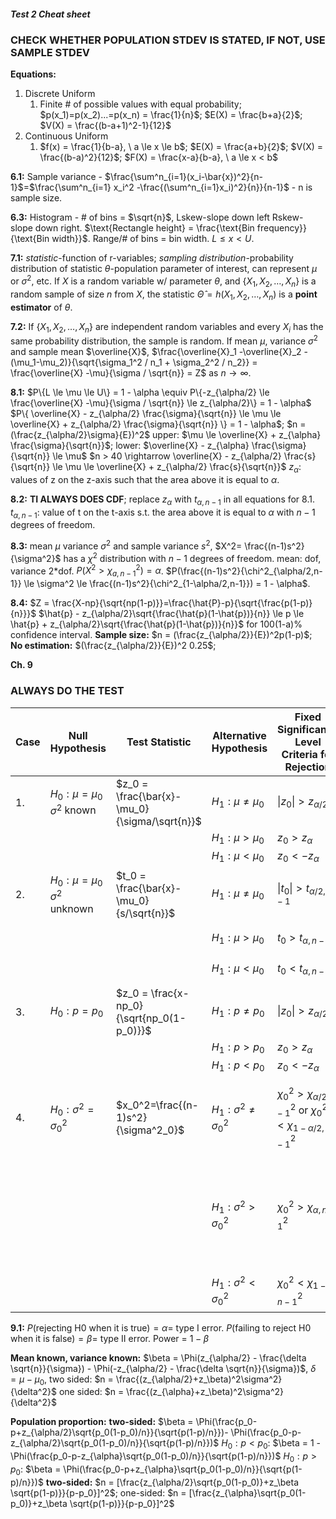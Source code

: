 ##### Test 2 Cheat sheet

### CHECK WHETHER POPULATION STDEV IS STATED, IF NOT, USE SAMPLE STDEV

**Equations:** 
1. Discrete Uniform
	1. Finite \# of possible values with equal probability; $p(x_1)=p(x_2)...=p(x_n) = \frac{1}{n}$; $E(X) = \frac{b+a}{2}$; $V(X) = \frac{(b-a+1)^2-1}{12}$
2. Continuous Uniform
	1. $f(x) = \frac{1}{b-a}, \ a \le x \le b$; $E(X) = \frac{a+b}{2}$; $V(X) = \frac{(b-a)^2}{12}$; $F(X) = \frac{x-a}{b-a}, \ a \le x < b$ 

**6.1:** Sample variance - $\frac{\sum^n_{i=1}(x_i-\bar{x})^2}{n-1}$=$\frac{\sum^n_{i=1} x_i^2 -\frac{(\sum^n_{i=1}x_i)^2}{n}}{n-1}$ - n is sample size.

**6.3:** Histogram - \# of bins = $\sqrt{n}$, 
Lskew-slope down left
Rskew-slope down right. $\text{Rectangle height} = \frac{\text{Bin frequency}}{\text{Bin width}}$. 
Range/\# of bins = bin width. $L \le x < U$. 

**7.1:** *statistic*-function of r-variables; 
*sampling distribution*-probability distribution of statistic 
$\theta$-population parameter of interest, can represent $\mu$ or $\sigma^2$, etc.
If $X$ is a random variable w/ parameter $\theta$, and $\{X_1, X_2, \ldots, X_n\}$ is a random sample of size $n$ from $X$, the statistic $\hat{\Theta} = h(X_1, X_2, \ldots, X_n)$ is a **point estimator** of $\theta$. 

**7.2:** If $\{X_1, X_2, \ldots, X_n\}$ are independent random variables and every $X_i$ has the same probability distribution, the sample is random. If mean $\mu$, variance $\sigma^2$ and sample mean $\overline{X}$, $\frac{\overline{X}_1 -\overline{X}_2 -(\mu_1-\mu_2)}{\sqrt{\sigma_1^2 / n_1 + \sigma_2^2 / n_2}} = \frac{\overline{X} -\mu}{\sigma / \sqrt{n}} = Z$ as $n \rightarrow \infty$.  

**8.1:** $P\{L \le \mu \le U\} = 1 - \alpha \equiv P\{-z_{\alpha/2} \le \frac{\overline{X} -\mu}{\sigma / \sqrt{n}} \le z_{\alpha/2}\} = 1 - \alpha$
$P\{ \overline{X} - z_{\alpha/2} \frac{\sigma}{\sqrt{n}} \le \mu \le \overline{X} + z_{\alpha/2} \frac{\sigma}{\sqrt{n}} \} = 1 - \alpha$; $n = (\frac{z_{\alpha/2}\sigma}{E})^2$
upper: $\mu \le \overline{X} + z_{\alpha} \frac{\sigma}{\sqrt{n}}$; lower: $\overline{X} - z_{\alpha} \frac{\sigma}{\sqrt{n}} \le \mu$
$n > 40 \rightarrow \overline{X} - z_{\alpha/2} \frac{s}{\sqrt{n}} \le \mu \le \overline{X} + z_{\alpha/2} \frac{s}{\sqrt{n}}$
$z_\alpha$: values of z on the z-axis such that the area above it is equal to $\alpha$. 

**8.2:** **TI ALWAYS DOES CDF**; replace $z_\alpha$ with $t_{\alpha, n-1}$ in all equations for 8.1.
$t_{\alpha, n-1}$: value of t on the t-axis s.t. the area above it is equal to $\alpha$ with $n-1$ degrees of freedom.  

**8.3:** mean $\mu$ variance $\sigma^2$ and sample variance $s^2$, $X^2= \frac{(n-1)s^2}{\sigma^2}$ has a $\chi^2$ distribution with $n-1$ degrees of freedom. 
mean: dof, variance 2\*dof. $P(X^2 > \chi^2_{a,n-1}) = \alpha$. $P(\frac{(n-1)s^2}{\chi^2_{\alpha/2,n-1}} \le \sigma^2 \le \frac{(n-1)s^2}{\chi^2_{1-\alpha/2,n-1}}) = 1 - \alpha$. 

**8.4:** $Z = \frac{X-np}{\sqrt{np(1-p)}}=\frac{\hat{P}-p}{\sqrt{\frac{p(1-p)}{n}}}$
$\hat{p} - z_{\alpha/2}\sqrt{\frac{\hat{p}(1-\hat{p})}{n}} \le p \le \hat{p} + z_{\alpha/2}\sqrt{\frac{\hat{p}(1-\hat{p})}{n}}$ for 100(1-a)% confidence interval. 
**Sample size:** $n = (\frac{z_{\alpha/2}}{E})^2p(1-p)$; **No estimation:** $(\frac{z_{\alpha/2}}{E})^2 0.25$; 

**Ch. 9**

### ALWAYS DO THE TEST

| Case | Null Hypothesis                       | Test Statistic                                | Alternative Hypothesis          | Fixed Significance Level Criteria for Rejection                              | P-Value                                                                                      |
| ---- | ------------------------------------- | --------------------------------------------- | ------------------------------- | ---------------------------------------------------------------------------- | -------------------------------------------------------------------------------------------- |
| 1.   | $H_0: \mu = \mu_0$ $\sigma^2$ known   | $z_0 = \frac{\bar{x}-\mu_0}{\sigma/\sqrt{n}}$ | $H_1: \mu \neq \mu_0$           | $\|z_0\| > z_{\alpha/2}$                                                     | $P=2[1-\Phi(z_0)]$                                                                           |
|      |                                       |                                               | $H_1: \mu > \mu_0$              | $z_0 > z_{\alpha}$                                                           | $1-\Phi(z_0)$                                                                                |
|      |                                       |                                               | $H_1: \mu < \mu_0$              | $z_0 < -z_{\alpha}$                                                          | $\Phi(z_0)$                                                                                  |
| 2.   | $H_0: \mu = \mu_0$ $\sigma^2$ unknown | $t_0 = \frac{\bar{x}-\mu_0}{s/\sqrt{n}}$      | $H_1: \mu \neq \mu_0$           | $\|t_0\| > t_{\alpha/2, n-1}$                                                | Probability above $\|t_0\|$ and below $-\|t_0\|$                                             |
|      |                                       |                                               | $H_1: \mu > \mu_0$              | $t_0 > t_{\alpha, n-1}$                                                      | Probability above $t_0$                                                                      |
|      |                                       |                                               | $H_1: \mu < \mu_0$              | $t_0 < t_{\alpha, n-1}$                                                      | Probability below $t_0$                                                                      |
| 3.   | $H_0: p = p_0$                        | $z_0 = \frac{x-np_0}{\sqrt{np_0(1-p_0)}}$     | $H_1: p \neq p_0$               | $\|z_0\| > z_{\alpha/2}$                                                     | $P=2[1-\Phi(z_0)]$                                                                           |
|      |                                       |                                               | $H_1: p > p_0$                  | $z_0 > z_{\alpha}$                                                           | $1-\Phi(z_0)$                                                                                |
|      |                                       |                                               | $H_1: p < p_0$                  | $z_0 < -z_{\alpha}$                                                          | $\Phi(z_0)$                                                                                  |
| 4.   | $H_0: \sigma^2 = \sigma^2_0$          | $x_0^2=\frac{(n-1)s^2}{\sigma^2_0}$           | $H_1: \sigma^2 \neq \sigma^2_0$ | $\chi^2_0 > \chi^2_{\alpha/2, n-1}$ or $\chi^2_0 < \chi^2_{1-\alpha/2, n-1}$ | Interval of $\chi^2$ values that surrounds $\chi^2_0$ with same dof.                         |
|      |                                       |                                               | $H_1: \sigma^2 > \sigma^2_0$    | $\chi^2_0 > \chi^2_{\alpha, n-1}$                                            | Interval of $\chi^2$ values that surrounds $\chi^2_0$ with same dof, complement if less than |
|      |                                       |                                               | $H_1: \sigma^2 < \sigma^2_0$    | $\chi^2_0 < \chi^2_{1-\alpha, n-1}$                                          | same as above but greater than                                                               |

**9.1:** $P(\text{rejecting H0 when it is true}) = \alpha =$ type I error. $P(\text{failing to reject H0 when it is false}) = \beta =$ type II error.  Power = $1-\beta$

**Mean known, variance known:** $\beta = \Phi(z_{\alpha/2} - \frac{\delta \sqrt{n}}{\sigma}) - \Phi(-z_{\alpha/2} - \frac{\delta \sqrt{n}}{\sigma})$, $\delta = \mu - \mu_0$, 
two sided: $n = \frac{(z_{\alpha/2}+z_\beta)^2\sigma^2}{\delta^2}$ one sided: $n = \frac{(z_{\alpha}+z_\beta)^2\sigma^2}{\delta^2}$ 

**Population proportion:**
**two-sided:** $\beta = \Phi(\frac{p_0-p+z_{\alpha/2}\sqrt{p_0(1-p_0)/n}}{\sqrt{p(1-p)/n}})- \Phi(\frac{p_0-p-z_{\alpha/2}\sqrt{p_0(1-p_0)/n}}{\sqrt{p(1-p)/n}})$ 
$H_0:p<p_0$: $\beta = 1 - \Phi(\frac{p_0-p-z_{\alpha}\sqrt{p_0(1-p_0)/n}}{\sqrt{p(1-p)/n}})$
$H_0:p>p_0$: $\beta = \Phi(\frac{p_0-p+z_{\alpha}\sqrt{p_0(1-p_0)/n}}{\sqrt{p(1-p)/n}})$
**two-sided:** $n = [\frac{z_{\alpha/2}\sqrt{p_0(1-p_0)}+z_\beta \sqrt{p(1-p)}}{p-p_0}]^2$; one-sided: $n = [\frac{z_{\alpha}\sqrt{p_0(1-p_0)}+z_\beta \sqrt{p(1-p)}}{p-p_0}]^2$

